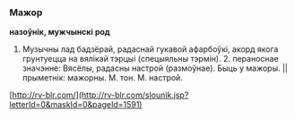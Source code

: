 ### Мажор
**назоўнік, мужчынскі род**

1. Музычны лад бадзёрай, радаснай гукавой афарбоўкі, акорд якога грунтуецца на вялікай тэрцыі (спецыяльны тэрмін). 2. пераноснае значэнне: Вясёлы, радасны настрой (размоўнае). Быць у мажоры. || прыметнік: мажорны. М. тон. М. настрой.

<a rel="author">[http://rv-blr.com/](http://rv-blr.com/slounik.jsp?letterId=0&maskId=0&pageId=1591)</a>
